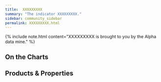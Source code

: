 ```yaml
---
title:  XXXXXXXXX
summary: "The indicator XXXXXXXXX."
sidebar: community_sidebar
permalink: XXXXXXXXX.html
---
```


{% include note.html content="XXXXXXXXX is brought to you by the Alpha data mine." %}

## On the Charts



## Products & Properties


